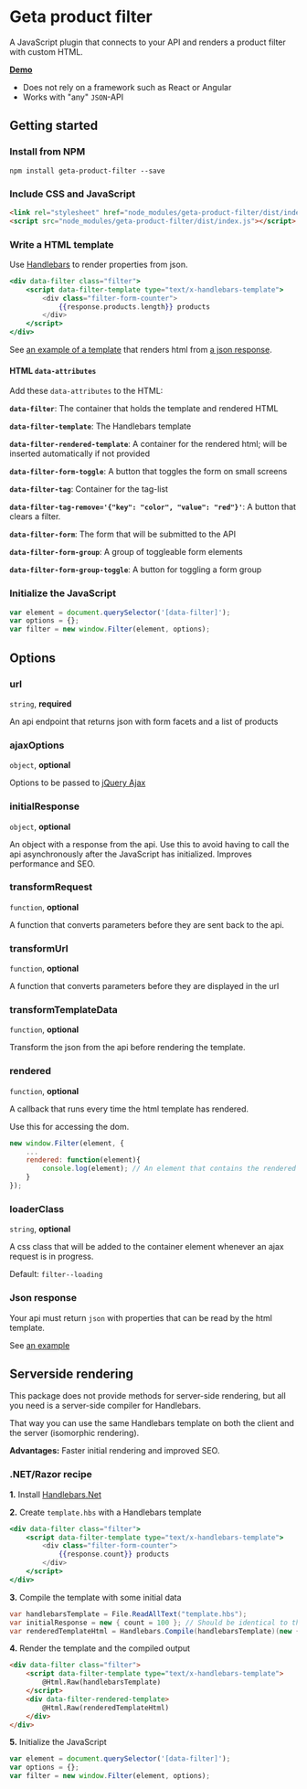 # Geta product filter

A JavaScript plugin that connects to your API and renders a product filter with custom HTML.

**[Demo](https://geta.github.io/product-filter/)**

* Does not rely on a framework such as React or Angular
* Works with "any" `JSON`-API

## Getting started

### Install from NPM

    npm install geta-product-filter --save
    
### Include CSS and JavaScript

```html
<link rel="stylesheet" href="node_modules/geta-product-filter/dist/index.css">
<script src="node_modules/geta-product-filter/dist/index.js"></script>
```

### Write a HTML template

Use [Handlebars](http://handlebarsjs.com/) to render properties from json.

```handlebars
<div data-filter class="filter">
    <script data-filter-template type="text/x-handlebars-template">
        <div class="filter-form-counter">
			{{response.products.length}} products
		</div>
    </script>
</div>
```

See [an example of a template](index.html)  that renders html from [a json response](demo/full/index.json).

#### HTML `data-attributes`

Add these `data-attributes` to the HTML:

**`data-filter`**: The container that holds the template and rendered HTML

**`data-filter-template`**: The Handlebars template

**`data-filter-rendered-template`**: A container for the rendered html; will be inserted automatically if not provided

**`data-filter-form-toggle`**: A button that toggles the form on small screens

**`data-filter-tag`**: Container for the tag-list

**`data-filter-tag-remove='{"key": "color", "value": "red"}'`**: A button that clears a filter.

**`data-filter-form`**: The form that will be submitted to the API

**`data-filter-form-group`**: A group of toggleable form elements

**`data-filter-form-group-toggle`**: A button for toggling a form group

### Initialize the JavaScript

```JavaScript
var element = document.querySelector('[data-filter]');
var options = {};
var filter = new window.Filter(element, options);
```

## Options

### url

`string`, **required**

An api endpoint that returns json with form facets and a list of products

### ajaxOptions

`object`, **optional**

Options to be passed to [jQuery Ajax](http://api.jquery.com/jquery.ajax/)

### initialResponse

`object`, **optional**

An object with a response from the api.
Use this to avoid having to call the api asynchronously after the JavaScript has initialized.
Improves performance and SEO.

### transformRequest

`function`, **optional**

A function that converts parameters before they are sent back to the api.

### transformUrl

`function`, **optional**

A function that converts parameters before they are displayed in the url

### transformTemplateData

`function`, **optional**

Transform the json from the api before rendering the template.

### rendered

`function`, **optional**

A callback that runs every time the html template has rendered.

Use this for accessing the dom.
 
```JavaScript
new window.Filter(element, {
    ...
    rendered: function(element){
        console.log(element); // An element that contains the rendered template html
    }
});
```

### loaderClass

`string`, **optional**

A css class that will be added to the container element whenever an ajax request is in progress.

Default: `filter--loading`

### Json response

Your api must return `json` with properties that can be read by the html template.

See [an example](demo/full/index.json)

## Serverside rendering 

This package does not provide methods for server-side rendering, but all you need is a server-side compiler for Handlebars.

That way you can use the same Handlebars template on both the client and the server (isomorphic rendering). 

**Advantages:** Faster initial rendering and improved SEO.

### .NET/Razor recipe

**1.** Install [Handlebars.Net](https://github.com/rexm/Handlebars.Net)

**2.** Create `template.hbs` with a Handlebars template

```handlebars
<div data-filter class="filter">
    <script data-filter-template type="text/x-handlebars-template">
        <div class="filter-form-counter">
			{{response.count}} products
		</div>
    </script>
</div>
```

**3.** Compile the template with some initial data

```cs
var handlebarsTemplate = File.ReadAllText("template.hbs");
var initialResponse = new { count = 100 }; // Should be identical to the response provided by your api
var renderedTemplateHtml = Handlebars.Compile(handlebarsTemplate)(new { response = initialResponse });
```

**4.** Render the template and the compiled output

```html
<div data-filter class="filter">
    <script data-filter-template type="text/x-handlebars-template">
        @Html.Raw(handlebarsTemplate)
    </script>
    <div data-filter-rendered-template>
        @Html.Raw(renderedTemplateHtml)
    </div>
</div>
```

**5.** Initialize the JavaScript

```JavaScript
var element = document.querySelector('[data-filter]');
var options = {};
var filter = new window.Filter(element, options);
```